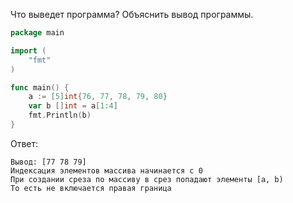 Что выведет программа? Объяснить вывод программы.

```go
package main

import (
    "fmt"
)

func main() {
    a := [5]int{76, 77, 78, 79, 80}
    var b []int = a[1:4]
    fmt.Println(b)
}
```

Ответ:
```
Вывод: [77 78 79]
Индексация элементов массива начинается с 0
При создании среза по массиву в срез попадают элементы [a, b)
То есть не включается правая граница

```
